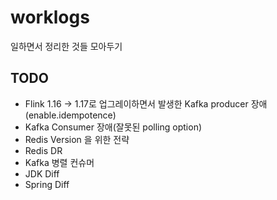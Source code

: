 # worklogs
일하면서 정리한 것들 모아두기

## TODO
* Flink 1.16 -> 1.17로 업그레이하면서 발생한 Kafka producer 장애(enable.idempotence)
* Kafka Consumer 장애(잘못된 polling option)
* Redis Version 을 위한 전략
* Redis DR
* Kafka 병렬 컨슈머
* JDK Diff
* Spring Diff
